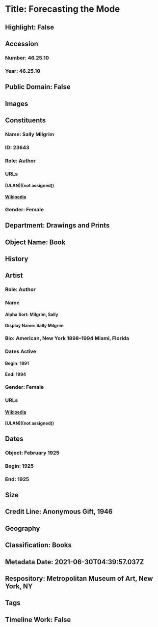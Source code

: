 # Title: Forecasting the Mode
## Highlight: False
## Accession
### Number: 46.25.10
### Year: 46.25.10
## Public Domain: False
## Images
## Constituents
### Name: Sally Milgrim
### ID: 23643
### Role: Author
### URLs
#### [ULAN]((not assigned))
#### [Wikipedia](https://www.wikidata.org/wiki/Q67605878)
### Gender: Female
## Department: Drawings and Prints
## Object Name: Book
## History
## Artist
### Role: Author
### Name
#### Alpha Sort: Milgrim, Sally
#### Display Name: Sally Milgrim
### Bio: American, New York 1898–1994 Miami, Florida
### Dates Active
#### Begin: 1891
#### End: 1994
### Gender: Female
### URLs
#### [Wikipedia](https://www.wikidata.org/wiki/Q67605878)
#### [ULAN]((not assigned))
## Dates
### Object: February 1925
### Begin: 1925
### End: 1925
## Size
## Credit Line: Anonymous Gift, 1946
## Geography
## Classification: Books
## Metadata Date: 2021-06-30T04:39:57.037Z
## Respository: Metropolitan Museum of Art, New York, NY
## Tags
## Timeline Work: False